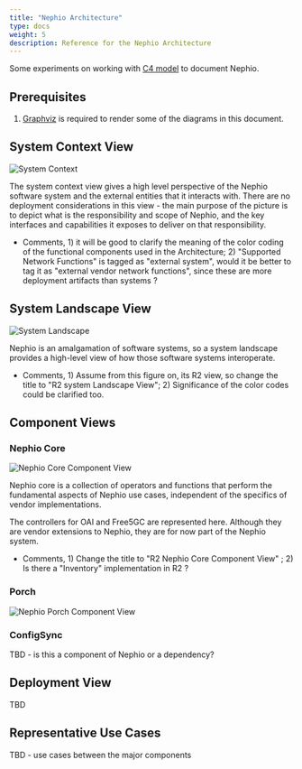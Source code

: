 ```yaml
---
title: "Nephio Architecture"
type: docs
weight: 5
description: Reference for the Nephio Architecture
---
```


Some experiments on working with [C4 model](https://c4model.com/) to document Nephio.

## Prerequisites
1. [Graphviz](https://graphviz.org/download/) is required to render some of the diagrams in this document.

## System Context View


![System Context](/images/architecture/level1-nephio-system.png)

The system context view gives a high level perspective of the Nephio software system and the external entities that it interacts with. There are no deployment considerations in this view - the main purpose of the picture is to depict what is the responsibility and scope of Nephio, and the key interfaces and capabilities it exposes to deliver on that responsibility. 

- Comments, 1) it will be good to clarify the meaning of the color coding of the functional components used in the Architecture; 2) "Supported Network Functions" is tagged as "external system",  would it be better to tag it as "external vendor network functions", since these are more deployment artifacts than systems ?

## System Landscape View

![System Landscape](/images/architecture/level2-nephio-container.png)

Nephio is an amalgamation of software systems, so a system landscape provides a high-level view of how those software systems interoperate.

- Comments, 1) Assume from this figure on, its R2 view, so change the title to "R2 system Landscape View"; 2) Significance of the color codes could be clarified too.

## Component Views

### Nephio Core

![Nephio Core Component View](/images/architecture/level3-nephio-core-component.png)

Nephio core is a collection of operators and functions that perform the fundamental aspects of Nephio use cases, independent of the specifics of vendor implementations. 

The controllers for OAI and Free5GC are represented here. Although they are vendor extensions to Nephio, they are for now part of the Nephio system.

- Comments, 1) Change the title to "R2 Nephio Core Component View" ; 2) Is there a "Inventory" implementation in R2 ?

### Porch

![Nephio Porch Component View](/images/architecture/nephio-porch-component-view.png)

### ConfigSync

TBD - is this a component of Nephio or a dependency?

## Deployment View

TBD

## Representative Use Cases

TBD - use cases between the major components
